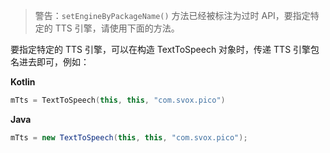 > 警告：`setEngineByPackageName()` 方法已经被标注为过时 API，要指定特定的 TTS 引擎，请使用下面的方法。

要指定特定的 TTS 引擎，可以在构造 TextToSpeech 对象时，传递 TTS 引擎包名进去即可，例如：

**Kotlin**

```kotlin
mTts = TextToSpeech(this, this, "com.svox.pico")
```

**Java**

```java
mTts = new TextToSpeech(this, this, "com.svox.pico");
```

